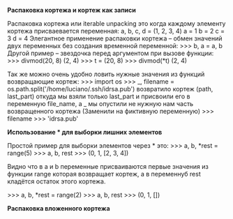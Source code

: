 **Распаковка кортежа и кортеж как записи**

Распаковка кортежа или iterable unpacking это когда каждому элементу кортежа присваевается переменная:
a, b, c, d = (1, 2, 3, 4)
a = 1
b = 2
c = 3
d = 4
Элегантное применение распаковки кортежа – обмен значений двух переменных без создания временной переменной: 
\>>> b, a = a, b
Другой пример – звездочка перед аргументом при вызове функции:
\>>> divmod(20, 8) 
(2, 4) 
\>>> t = (20, 8) 
\>>> divmod(*t) 
(2, 4)

Так же можно очень удобно ловить нужные значения из функций возвращающие кортеж:
\>>> import os 
\>>> _, filename = os.path.split('/home/luciano/.ssh/idrsa.pub') 
возвратило кортеж (path, last_part)
откуда мы взяли только last_part и присвоили его в переменную file_name, а \_ мы опустили не нужную нам часть возвращенного кортежа (Заменили на фиктивную переменную)
\>>> filename 
\>>> 'idrsa.pub'

**Использование \* для выборки лишних элементов**

Простой пример для выборки элементов через \* это:
\>>> a, b, *rest = range(5) 
\>>> a, b, rest 
\>>> (0, 1, [2, 3, 4])

Видно что в a и b переменные присваиваются первые значения из функции range которая возвращает кортеж, а в переменнуб rest кладётся остаток этого кортежа.

\>>> a, b, *rest = range(2) 
\>>> a, b, rest 
\>>> (0, 1, [])

**Распаковка вложенного кортежа**


